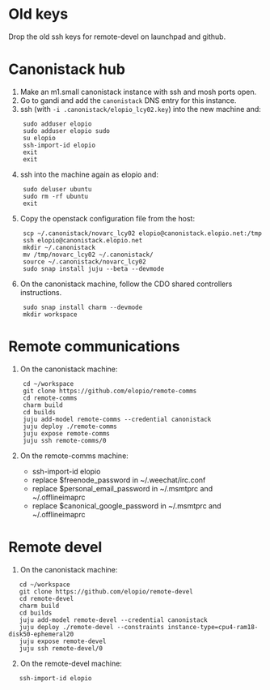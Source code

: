 # Old keys

Drop the old ssh keys for remote-devel on launchpad and github.

# Canonistack hub

 1. Make an m1.small canonistack instance with ssh and mosh ports open.
 2. Go to gandi and add the `canonistack` DNS entry for this instance.
 3. ssh (with `-i .canonistack/elopio_lcy02.key`) into the new machine and:
 
```
    sudo adduser elopio
    sudo adduser elopio sudo
    su elopio
    ssh-import-id elopio
    exit
    exit
```

 4. ssh into the machine again as elopio and:

```
    sudo deluser ubuntu
    sudo rm -rf ubuntu
    exit
```

 5. Copy the openstack configuration file from the host:

```
    scp ~/.canonistack/novarc_lcy02 elopio@canonistack.elopio.net:/tmp
    ssh elopio@canonistack.elopio.net
    mkdir ~/.canonistack
    mv /tmp/novarc_lcy02 ~/.canonistack/
    source ~/.canonistack/novarc_lcy02
    sudo snap install juju --beta --devmode
```

 6. On the canonistack machine, follow the CDO shared controllers instructions.

```
    sudo snap install charm --devmode
    mkdir workspace
```

# Remote communications

 1. On the canonistack machine:

```
    cd ~/workspace
    git clone https://github.com/elopio/remote-comms
    cd remote-comms
    charm build
    cd builds
    juju add-model remote-comms --credential canonistack
    juju deploy ./remote-comms
    juju expose remote-comms
    juju ssh remote-comms/0
```

 2. On the remote-comms machine:

    * ssh-import-id elopio
    * replace $freenode_password in ~/.weechat/irc.conf
    * replace $personal_email_password in ~/.msmtprc and ~/.offlineimaprc
    * replace $canonical_google_password in ~/.msmtprc and ~/.offlineimaprc

# Remote devel

 1. On the canonistack machine:

```
   cd ~/workspace
   git clone https://github.com/elopio/remote-devel
   cd remote-devel
   charm build
   cd builds
   juju add-model remote-devel --credential canonistack
   juju deploy ./remote-devel --constraints instance-type=cpu4-ram18-disk50-ephemeral20
   juju expose remote-devel
   juju ssh remote-devel/0
```

 2. On the remote-devel machine:

```
   ssh-import-id elopio
```
